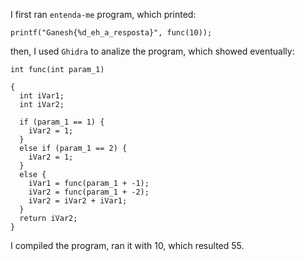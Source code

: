 I first ran `entenda-me` program, which printed: 

```
printf("Ganesh{%d_eh_a_resposta}", func(10));
```

then, I used `Ghidra` to analize the program, which showed eventually: 

```
int func(int param_1)

{
  int iVar1;
  int iVar2;
  
  if (param_1 == 1) {
    iVar2 = 1;
  }
  else if (param_1 == 2) {
    iVar2 = 1;
  }
  else {
    iVar1 = func(param_1 + -1);
    iVar2 = func(param_1 + -2);
    iVar2 = iVar2 + iVar1;
  }
  return iVar2;
}

```

I compiled the program, ran it with 10, which resulted 55.
